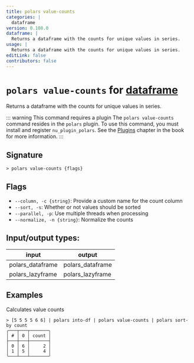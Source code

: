 ```yaml
---
title: polars value-counts
categories: |
  dataframe
version: 0.108.0
dataframe: |
  Returns a dataframe with the counts for unique values in series.
usage: |
  Returns a dataframe with the counts for unique values in series.
editLink: false
contributors: false
---
```

<!-- This file is automatically generated. Please edit the command in https://github.com/nushell/nushell instead. -->

# `polars value-counts` for [dataframe](/commands/categories/dataframe.md)

<div class='command-title'>Returns a dataframe with the counts for unique values in series.</div>

::: warning This command requires a plugin
The `polars value-counts` command resides in the `polars` plugin.
To use this command, you must install and register `nu_plugin_polars`.
See the [Plugins](/book/plugins.html) chapter in the book for more information.
:::


## Signature

```> polars value-counts {flags} ```

## Flags

 -  `--column, -c {string}`: Provide a custom name for the count column
 -  `--sort, -s`: Whether or not values should be sorted
 -  `--parallel, -p`: Use multiple threads when processing
 -  `--normalize, -n {string}`: Normalize the counts


## Input/output types:

| input            | output           |
| ---------------- | ---------------- |
| polars_dataframe | polars_dataframe |
| polars_lazyframe | polars_lazyframe |
## Examples

Calculates value counts
```nu
> [5 5 5 5 6 6] | polars into-df | polars value-counts | polars sort-by count
╭───┬───┬───────╮
│ # │ 0 │ count │
├───┼───┼───────┤
│ 0 │ 6 │     2 │
│ 1 │ 5 │     4 │
╰───┴───┴───────╯

```
